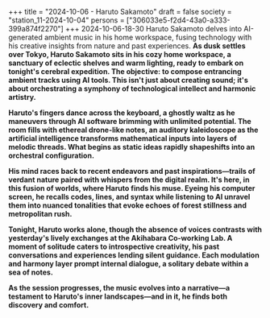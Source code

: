 +++
title = "2024-10-06 - Haruto Sakamoto"
draft = false
society = "station_11-2024-10-04"
persons = ["306033e5-f2d4-43a0-a333-399a874f2270"]
+++
2024-10-06-18-30
Haruto Sakamoto delves into AI-generated ambient music in his home workspace, fusing technology with his creative insights from nature and past experiences.
**As dusk settles over Tokyo, Haruto Sakamoto sits in his cozy home workspace, a sanctuary of eclectic shelves and warm lighting, ready to embark on tonight's cerebral expedition. The objective: to compose entrancing ambient tracks using AI tools. This isn't just about creating sound; it's about orchestrating a symphony of technological intellect and harmonic artistry.**

**Haruto's fingers dance across the keyboard, a ghostly waltz as he maneuvers through AI software brimming with unlimited potential. The room fills with ethereal drone-like notes, an auditory kaleidoscope as the artificial intelligence transforms mathematical inputs into layers of melodic threads. What begins as static ideas rapidly shapeshifts into an orchestral configuration.**

**His mind races back to recent endeavors and past inspirations—trails of verdant nature paired with whispers from the digital realm. It's here, in this fusion of worlds, where Haruto finds his muse. Eyeing his computer screen, he recalls codes, lines, and syntax while listening to AI unravel them into nuanced tonalities that evoke echoes of forest stillness and metropolitan rush.**

**Tonight, Haruto works alone, though the absence of voices contrasts with yesterday's lively exchanges at the Akihabara Co-working Lab. A moment of solitude caters to introspective creativity, his past conversations and experiences lending silent guidance. Each modulation and harmony layer prompt internal dialogue, a solitary debate within a sea of notes.**

**As the session progresses, the music evolves into a narrative—a testament to Haruto's inner landscapes—and in it, he finds both discovery and comfort.**
